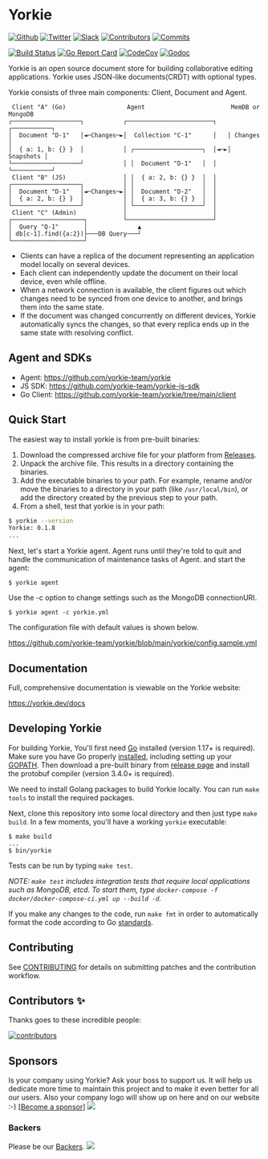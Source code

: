 # Yorkie

[![Github](https://img.shields.io/github/stars/yorkie-team/yorkie.svg?style=social)](https://github.com/yorkie-team/yorkie)
[![Twitter](https://img.shields.io/twitter/follow/team_yorkie.svg?label=Follow)](https://twitter.com/team_yorkie)
[![Slack](https://img.shields.io/badge/chat-on%20Slack-brightgreen.svg?style=social&amp;logo=slack)](https://dev-yorkie.slack.com/)
[![Contributors](https://img.shields.io/github/contributors/yorkie-team/yorkie.svg)](https://github.com/yorkie-team/yorkie/contributors)
[![Commits](https://img.shields.io/github/commit-activity/m/yorkie-team/yorkie.svg)](https://github.com/yorkie-team/yorkie/pulse)

[![Build Status](https://github.com/yorkie-team/yorkie/actions/workflows/ci.yml/badge.svg?branch=main)](https://github.com/yorkie-team/yorkie/actions/workflows/ci.yml)
[![Go Report Card](https://goreportcard.com/badge/github.com/yorkie-team/yorkie)](https://goreportcard.com/report/github.com/yorkie-team/yorkie)
[![CodeCov](https://img.shields.io/codecov/c/github/yorkie-team/yorkie)](https://codecov.io/gh/yorkie-team/yorkie)
[![Godoc](http://img.shields.io/badge/go-documentation-blue.svg?style=flat-square)](https://godoc.org/github.com/yorkie-team/yorkie)


Yorkie is an open source document store for building collaborative editing applications. Yorkie uses JSON-like documents(CRDT) with optional types.

Yorkie consists of three main components: Client, Document and Agent.

 ```
  Client "A" (Go)                 Agent                        MemDB or MongoDB
┌───────────────────┐           ┌────────────────────────┐   ┌───────────┐
│  Document "D-1"   │◄─Changes─►│  Collection "C-1"      │   │ Changes   │
│  { a: 1, b: {} }  │           │ ┌───────────────────┐  │◄─►│ Snapshots │
└───────────────────┘           │ │  Document "D-1"   │  │   └───────────┘
  Client "B" (JS)                │ │  { a: 2, b: {} }  │  │
┌───────────────────┐           │ │                   │  │
│  Document "D-1"   │◄─Changes─►│ │  Document "D-2"   │  │
│  { a: 2, b: {} }  │           │ │  { a: 3, b: {} }  │  │
└───────────────────┘           │ └───────────────────┘  │
  Client "C" (Admin)             │                        │
┌────────────────────┐          └────────────────────────┘
│  Query "Q-1"       │              ▲
│ db[c-1].find({a:2})├───DB Query───┘
└────────────────────┘
 ```

 - Clients can have a replica of the document representing an application model locally on several devices.
 - Each client can independently update the document on their local device, even while offline.
 - When a network connection is available, the client figures out which changes need to be synced from one device to another, and brings them into the same state.
 - If the document was changed concurrently on different devices, Yorkie automatically syncs the changes, so that every replica ends up in the same state with resolving conflict.

## Agent and SDKs

 - Agent: https://github.com/yorkie-team/yorkie
 - JS SDK: https://github.com/yorkie-team/yorkie-js-sdk
 - Go Client: https://github.com/yorkie-team/yorkie/tree/main/client

## Quick Start

The easiest way to install yorkie is from pre-built binaries:

1. Download the compressed archive file for your platform from [Releases](https://github.com/yorkie-team/yorkie/releases).
2. Unpack the archive file. This results in a directory containing the binaries.
3. Add the executable binaries to your path. For example, rename and/or move the binaries to a directory in your path (like `/usr/local/bin`), or add the directory created by the previous step to your path.
4. From a shell, test that yorkie is in your path:
```bash
$ yorkie --version
Yorkie: 0.1.8
...
```

Next, let's start a Yorkie agent. Agent runs until they're told to quit and handle the communication of maintenance tasks of Agent. and start the agent:

```
$ yorkie agent
```

Use the -c option to change settings such as the MongoDB connectionURI.

```
$ yorkie agent -c yorkie.yml
```

The configuration file with default values is shown below.

https://github.com/yorkie-team/yorkie/blob/main/yorkie/config.sample.yml

## Documentation

Full, comprehensive documentation is viewable on the Yorkie website:

https://yorkie.dev/docs

## Developing Yorkie

For building Yorkie, You'll first need [Go](https://golang.org) installed (version 1.17+ is required). Make sure you have Go properly [installed](https://golang.org/doc/install), including setting up your [GOPATH](https://golang.org/doc/code.html#Command). Then download a pre-built binary from [release page](https://github.com/protocolbuffers/protobuf/releases) and install the protobuf compiler (version 3.4.0+ is required).

We need to install Golang packages to build Yorkie locally. You can run `make tools` to install the required packages.

Next, clone this repository into some local directory and then just type `make build`. In a few moments, you'll have a working `yorkie` executable:
```
$ make build
...
$ bin/yorkie
```

Tests can be run by typing `make test`.

*NOTE: `make test` includes integration tests that require local applications
 such as MongoDB, etcd. To start them, type `docker-compose -f
  docker/docker-compose-ci.yml up --build -d`.*

If you make any changes to the code, run `make fmt` in order to automatically format the code according to Go [standards](https://golang.org/doc/effective_go.html#formatting).

## Contributing
See [CONTRIBUTING](CONTRIBUTING.md) for details on submitting patches and the contribution workflow.

## Contributors ✨

Thanks goes to these incredible people:

<a href="https://github.com/yorkie-team/yorkie/graphs/contributors">
  <img src="https://contrib.rocks/image?repo=yorkie-team/yorkie" alt="contributors"/>
</a>

## Sponsors

Is your company using Yorkie? Ask your boss to support us. It will help us dedicate more time to maintain this project and to make it even better for all our users. Also your company logo will show up on here and on our website :-) [[Become a sponsor](https://opencollective.com/yorkie#sponsor)]
<a href="https://opencollective.com/yorkie#sponsor" target="_blank"><img src="https://opencollective.com/yorkie/sponsor.svg?width=890"></a>

### Backers
Please be our [Backers](https://opencollective.com/yorkie#backers).
<a href="https://opencollective.com/yorkie#backers" target="_blank"><img src="https://opencollective.com/yorkie/backers.svg?width=890"></a>
